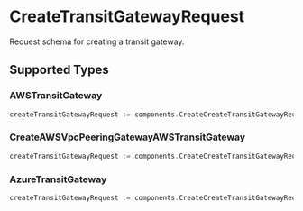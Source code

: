 # CreateTransitGatewayRequest

Request schema for creating a transit gateway.


## Supported Types

### AWSTransitGateway

```go
createTransitGatewayRequest := components.CreateCreateTransitGatewayRequestAWSTransitGateway(components.AWSTransitGateway{/* values here */})
```

### CreateAWSVpcPeeringGatewayAWSTransitGateway

```go
createTransitGatewayRequest := components.CreateCreateTransitGatewayRequestCreateAWSVpcPeeringGatewayAWSTransitGateway(components.CreateAWSVpcPeeringGatewayAWSTransitGateway{/* values here */})
```

### AzureTransitGateway

```go
createTransitGatewayRequest := components.CreateCreateTransitGatewayRequestAzureTransitGateway(components.AzureTransitGateway{/* values here */})
```

